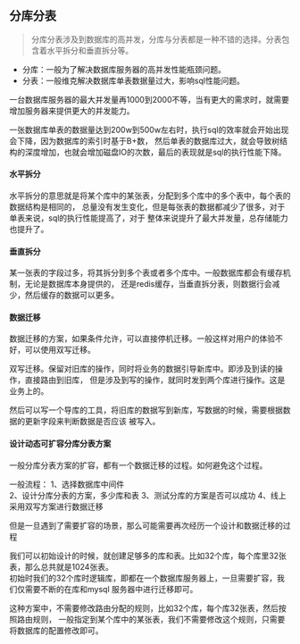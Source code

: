 <!--
2020-03-21 19:58:48
https://ae01.alicdn.com/kf/H84fe3bb85b5547c8b90bcb1a16444be21.png
数据库
分库分表
分库分表涉及到数据库的高并发，分库与分表都是一种不错的选择。分表包含着水平拆分和垂直拆分等。
分库分表涉及到数据库的高并发，分库与分表都是一种不错的选择。分表包含着水平拆分和垂直拆分等。
-->

## 分库分表

> 分库分表涉及到数据库的高并发，分库与分表都是一种不错的选择。分表包含着水平拆分和垂直拆分等。

* 分库：一般为了解决数据库服务器的高并发性能瓶颈问题。
* 分表：一般维克解决数据库单表数据量过大，影响sql性能问题。

一台数据库服务器的最大并发量再1000到2000不等，当有更大的需求时，就需要增加服务器来提供更大的并发能力。

一张数据库单表的数据量达到200w到500w左右时，执行sql的效率就会开始出现会下降，因为数据库的索引时基于B+数，
然后单表的数据库过大，就会导致树结构的深度增加，也就会增加磁盘IO的次数，最后的表现就是sql的执行性能下降。

#### 水平拆分
水平拆分的意思就是将某个库中的某张表，分配到多个库中的多个表中，每个表的数据结构是相同的，
总量没有发生变化，但是每张表的数据都减少了很多，对于单表来说，sql的执行性能提高了，对于
整体来说提升了最大并发量，总存储能力也提升了。

#### 垂直拆分
某一张表的字段过多，将其拆分到多个表或者多个库中。一般数据库都会有缓存机制，无论是数据库本身提供的，
还是redis缓存，当垂直拆分表，则数据行会减少，然后缓存的数据可以更多。

#### 数据迁移
数据迁移的方案，如果条件允许，可以直接停机迁移。一般这样对用户的体验不好，可以使用双写迁移。

双写迁移。保留对旧库的操作，同时将业务的数据引导新库中。即涉及到读的操作，直接路由到旧库，
但是涉及到写的操作，就同时发到两个库进行操作。这是业务上的。 

然后可以写一个导库的工具，将旧库的数据写到新库，写数据的时候，需要根据数据的更新字段来判断数据是否应该
被写入。

#### 设计动态可扩容分库分表方案
一般分库分表方案的扩容，都有一个数据迁移的过程。如何避免这个过程。

一般流程：
1、选择数据库中间件  
2、设计分库分表的方案，多少库和表
3、测试分库的方案是否可以成功
4、线上采用双写方案进行数据迁移

但是一旦遇到了需要扩容的场景，那么可能需要再次经历一个设计和数据迁移的过程

我们可以初始设计的时候，就创建足够多的库和表。比如32个库，每个库里32张表，那么总共就是1024张表。  
初始时我们的32个库时逻辑库，即都在一个数据库服务器上，一旦需要扩容，我们仅需要不断的在库和mysql
服务器中进行迁移即可。

这种方案中，不需要修改路由分配的规则，比如32个库，每个库32张表，然后按照路由规则，
一般指定到某个库中的某张表，我们不需要修改这个规则，只需要将数据库的配置修改即可。



<!--
问题：数据量在一千五百万左右，裁判文书网的数据量较大，如何进行优化。
感觉知道原理后确实可以自己实现。

一个库的8个collection集合中，

自增主键，或者雪花算法生成唯一id

读写分离
一般的业务场景都是写少读多。读写分离，就是分配少量机器执行写操作，而更多的机器执行读操作。
其实读写分离，时基于主从架构的，一般主用于写操作，读的操作则由从库执行。
写操作在主库完成后，会自动同步到从库中。
主从复制的原理，即主库完成数据库的写操作后，会生成一份binlog日志，从库链接到主库后，会开启一个IO线程，
不断的从主库的binlog日志读到自己本地，写道一个relay日志中，然后从库有一个sql线程会读取binlog日志
并将日志中的sql再执行一遍。

从库的复制过程，是串行化的，对于主库的并行写来说，速度会慢一些，也就是存在时延，大概几十毫秒，甚至几百
毫秒。
提供两种机制，一个是半同步复制，一个是并行复制。  
半同步复制，即至少等待一个从库完成数据的写入操作，才会视为此次写入完成。  
并行复制即，每个从库都开启多个线程，并行读取relay log中的日志，然后并行重放不同库中的日志。
这是库级别的并行。
-->